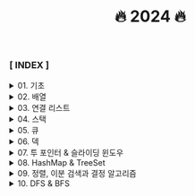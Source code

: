 <div align="center">

<h1>🔥 2024 🔥 </h1>

</div>

<br>

### **[ INDEX ]**

<details>
<summary>01. 기초</summary>

1. [O(N)](section01_기초/section01_01/Solution.java)
2. [O(N^2)](section01_기초/section01_02/Solution.java)
3. [O(sqrt(n))](section01_기초/section01_03/Solution.java)
4. [O(logN)](section01_기초/section01_04/Solution.java)
5. [X보다 작은 수](section01_기초/X보다_작은_수/Main.java)

</details>
<details>
<summary>02. 배열</summary>

1. [알파벳 개수](section02_배열/알파벳_개수/Main.java)
2. [숫자의 개수](section02_배열/숫자의_개수/Main.java)
3. [개수 세기](section02_배열/개수_세기/Main.java)
4. [방 번호](section02_배열/방_번호/Main.java)

</details>
<details>
<summary>03. 연결 리스트</summary>

1. [에디터](section03_연결리스트/에디터/Main.java)
2. [요세푸스 문제](section03_연결리스트/요세푸스_문제/Main.java)
3. [키로거](section03_연결리스트/키로거/Main.java)

</details>
<details>
<summary>04. 스택</summary>

1. [스택](section04_스택/스택/Main.java)
2. [제로](section04_스택/제로/Main.java)
3. [스택 수열](section04_스택/스택_수열/Main.java)
4. [탑](section04_스택/탑/Main.java)
5. [균형잡힌 세상](section04_스택/균형잡힌_세상/Main.java)
6. [좋은 단어](section04_스택/좋은_단어/Main.java)
7. [쇠막대기](section04_스택/쇠막대기/Main.java)
8. [괄호의 값](section04_스택/괄호의_값/Main.java)
9. [크레인 인형뽑기](section04_스택/크레인_인형뽑기/Main.java)
10. [후위식 연산](section04_스택/후위식_연산/Main.java)

</details>
<details>
<summary>05. 큐</summary>

1. [큐](section05_큐/큐/Main.java)
2. [큐2](section05_큐/큐2/Main.java)
3. [카드2](section05_큐/카드2/Main.java)
4. [공주 구하기](section05_큐/공주_구하기/Main.java)
5. [교육과정 설계](section05_큐/교육과정_설계/Main.java)
6. [응급실](section05_큐/응급실/Main.java)

</details>
<details>
<summary>06. 덱</summary>

1. [덱](section06_덱/덱/Main.java)
2. [회전하는 큐](section06_덱/회전하는_큐/Main.java)
3. [AC](section06_덱/AC/Main.java)

</details>
<details>
<summary>07. 투 포인터 & 슬라이딩 윈도우</summary>

1. [두 배열 합치기](section07_투포인터_슬라이딩윈도우/두_배열_합치기/Main.java)
2. [최대 매출](section07_투포인터_슬라이딩윈도우/최대_매출/Main.java)
3. [연속 부분수열](section07_투포인터_슬라이딩윈도우/연속_부분수열/Main.java)
4. [연속된 자연수의 합](section07_투포인터_슬라이딩윈도우/연속된_자연수의_합/Main.java)
5. [연속된 자연수의 합 (수학)](section07_투포인터_슬라이딩윈도우/연속된_자연수의_합_수학/Main.java)
6. [최대 길이 연속부분 수열](section07_투포인터_슬라이딩윈도우/최대_길이_연속부분_수열/Main.java)

</details>
<details>
<summary>08. HashMap & TreeSet </summary>

1. [학급 회장](section08_HashMap_TreeSet/학급_회장/Main.java)
2. [모든 아나그램 찾기](section08_HashMap_TreeSet/모든_아나그램_찾기/Main.java)
3. [K번째 큰 수](section08_HashMap_TreeSet/K번째_큰_수/Main.java)

</details>
<details>
<summary>09. 정렬, 이분 검색과 결정 알고리즘 </summary>

1. [선택정렬](section09_정렬/선택정렬/Main.java)
2. [버블정렬](section09_정렬/버블정렬/Main.java)
3. [삽입정렬](section09_정렬/삽입정렬/Main.java)
4. [중복확인](section09_정렬/중복확인/Main.java)
5. [LRU](section09_정렬/LRU/Main.java)
6. [이분검색](section09_정렬/이분검색/Main.java)
7. [장난꾸러기](section09_정렬/장난꾸러기/Main.java)
8. [좌표정렬](section09_정렬/좌표정렬/Main.java)
9. [뮤직비디오](section09_정렬/뮤직비디오/Main.java)
10. [마구간 정하기](section09_정렬/마구간_정하기/Main.java)

</details>
<details>
<summary>10. DFS & BFS </summary>

1. [재귀함수](section10_DFS_BFS/재귀함수/Main.java)
2. [팩토리얼](section10_DFS_BFS/팩토리얼/Main.java)
3. [피보나치 수열](section10_DFS_BFS/피보나치_수열/Main.java)
4. [이진트리 순회 - DFS](section10_DFS_BFS/이진트리_순회/Main.java)
5. [부분집합 구하기](section10_DFS_BFS/부분집합_구하기/Main.java)
6. [이진트리 순회 - BFS](section10_DFS_BFS/이진트리_순회_BFS/Main.java)
7. [송아지 찾기](section10_DFS_BFS/송아지_찾기/Main.java)
8. [말단 노드까지의 가장 짧은 경로 - DFS](section10_DFS_BFS/말단_노드까지의_가장_짧은_경로_DFS/Main.java)
9. [말단 노드까지의 가장 짧은 경로 - BFS](section10_DFS_BFS/말단_노드까지의_가장_짧은_경로_BFS/Main.java)
10. [경로 탐색 (인접행렬)](section10_DFS_BFS/경로_탐색_인접행렬/Main.java)
11. [경로 탐색 (인접리스트)](section10_DFS_BFS/경로_탐색_인접리스트/Main.java)
12. [그래프 최단거리](section10_DFS_BFS/그래프_최단거리/Main.java)
13. [합이 같은 부분집합](section10_DFS_BFS/합이_같은_부분집합/Main.java)
14. [바둑이 승차](section10_DFS_BFS/바둑이_승차/Main.java)
15. [최대점수 구하기](section10_DFS_BFS/최대점수_구하기/Main.java)
16. [중복순열 구하기](section10_DFS_BFS/중복순열_구하기/Main.java)
17. [이모티콘 할인행사](section10_DFS_BFS/이모티콘_할인행사/Solution.java)
18. [동전교환](section10_DFS_BFS/동전교환/Main.java)
19. [순열 구하기](section10_DFS_BFS/순열_구하기/Main.java)
20. [조합의 경우수 (메모이제이션)](section10_DFS_BFS/조합의_경우수/Main.java)
21. [수열 추측하기](section10_DFS_BFS/수열_추측하기/Main.java)
22. [조합 구하기](section10_DFS_BFS/조합_구하기/Main.java)
22. [미로탐색](section10_DFS_BFS/미로탐색/Main.java)

</details>